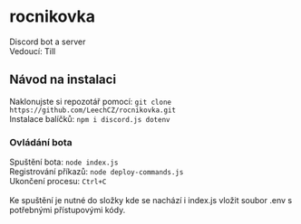 # rocnikovka
Discord bot a server<br>
Vedoucí: Till
<br>
## Návod na instalaci
Naklonujste si repozotář pomocí: `git clone https://github.com/LeechCZ/rocnikovka.git`<br>
Instalace balíčků: `npm i discord.js dotenv`<br>
### Ovládání bota
Spuštění bota: `node index.js`<br>
Registrování příkazů: `node deploy-commands.js`<br>
Ukončení procesu: `Ctrl+C`<br>
<br>
Ke spuštění je nutné do složky kde se nachází i index.js vložit soubor .env s potřebnými přístupovými kódy.
